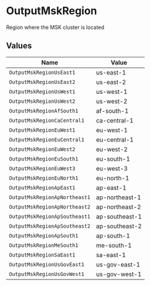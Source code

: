 # OutputMskRegion

Region where the MSK cluster is located


## Values

| Name                          | Value                         |
| ----------------------------- | ----------------------------- |
| `OutputMskRegionUsEast1`      | us-east-1                     |
| `OutputMskRegionUsEast2`      | us-east-2                     |
| `OutputMskRegionUsWest1`      | us-west-1                     |
| `OutputMskRegionUsWest2`      | us-west-2                     |
| `OutputMskRegionAfSouth1`     | af-south-1                    |
| `OutputMskRegionCaCentral1`   | ca-central-1                  |
| `OutputMskRegionEuWest1`      | eu-west-1                     |
| `OutputMskRegionEuCentral1`   | eu-central-1                  |
| `OutputMskRegionEuWest2`      | eu-west-2                     |
| `OutputMskRegionEuSouth1`     | eu-south-1                    |
| `OutputMskRegionEuWest3`      | eu-west-3                     |
| `OutputMskRegionEuNorth1`     | eu-north-1                    |
| `OutputMskRegionApEast1`      | ap-east-1                     |
| `OutputMskRegionApNortheast1` | ap-northeast-1                |
| `OutputMskRegionApNortheast2` | ap-northeast-2                |
| `OutputMskRegionApSoutheast1` | ap-southeast-1                |
| `OutputMskRegionApSoutheast2` | ap-southeast-2                |
| `OutputMskRegionApSouth1`     | ap-south-1                    |
| `OutputMskRegionMeSouth1`     | me-south-1                    |
| `OutputMskRegionSaEast1`      | sa-east-1                     |
| `OutputMskRegionUsGovEast1`   | us-gov-east-1                 |
| `OutputMskRegionUsGovWest1`   | us-gov-west-1                 |